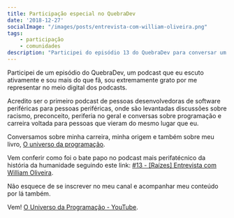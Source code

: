 ```yaml
---
title: Participação especial no QuebraDev
date: '2018-12-27'
socialImage: "/images/posts/entrevista-com-william-oliveira.png"
tags:
    - participação
    - comunidades
description: "Participei do episódio 13 do QuebraDev para conversar um pouco sobre minha carreira, minha origem e falar do livro O Universo da Programação"
---
```

Participei de um episódio do QuebraDev, um podcast que eu escuto ativamente e sou mais do que fã, sou extremamente grato por me representar no meio digital dos podcasts.

Acredito ser o primeiro podcast de pessoas desenvolvedoras de software periféricas para pessoas periféricas, onde são levantadas discussões sobre racismo, preconceito, periferia no geral e conversas sobre programação e carreira voltada para pessoas que vieram do mesmo lugar que eu.

Conversamos sobre minha carreira, minha origem e também sobre meu livro, [O universo da programação](https://hipsters.tech/comeco-de-carreira/).

Vem conferir como foi o bate papo no podcast mais perifatécnico da história da humanidade seguindo este link: [#13 - [Raízes] Entrevista com William Oliveira](https://quebradev.com.br/entrevista-com-william-oliveira/).

Não esquece de se inscrever no meu canal e acompanhar meu conteúdo por lá também.

Vem! [O Universo da Programação - YouTube](https://www.youtube.com/channel/UCWrqsnPLl6aRX0ECUmPaZEw).
